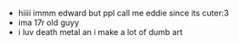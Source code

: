 - hiiii immm edward but ppl call me eddie since its cuter:3
- ima 17r old guyy
- i luv death metal an i make a lot of dumb art 
<!---
soapdwumpster/soapdwumpster is a ✨ special ✨ repository because its `README.md` (this file) appears on your GitHub profile.
You can click the Preview link to take a look at your changes.
--->
